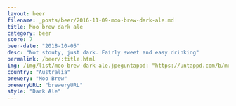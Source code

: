 ```yaml
---
layout: beer
filename: _posts/beer/2016-11-09-moo-brew-dark-ale.md
title: Moo brew dark ale
category: beer
score: 7
beer-date: "2018-10-05"
desc: "Not stouty, just dark. Fairly sweet and easy drinking"
permalink: /beer/:title.html
img: /img/list/moo-brew-dark-ale.jpeguntappd: "https://untappd.com/b/moo-brew-dark-ale/17777"
country: "Australia"
brewery: "Moo Brew"
breweryURL: "breweryURL"
style: "Dark Ale"
---
```


